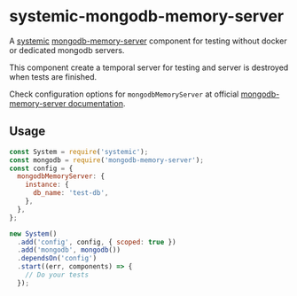 # systemic-mongodb-memory-server

A [systemic](https://github.com/guidesmiths/systemic) [mongodb-memory-server](https://github.com/nodkz/mongodb-memory-server) component for testing without docker or dedicated mongodb servers.

This component create a temporal server for testing and server is destroyed when tests are finished.

Check configuration options for `mongodbMemoryServer` at official [mongodb-memory-server documentation](https://github.com/nodkz/mongodb-memory-server).

## Usage

```js
const System = require('systemic');
const mongodb = require('mongodb-memory-server');
const config = {
  mongodbMemoryServer: {
    instance: {
      db_name: 'test-db',
    },
  },
};

new System()
  .add('config', config, { scoped: true })
  .add('mongodb', mongodb())
  .dependsOn('config')
  .start((err, components) => {
    // Do your tests
  });
```
